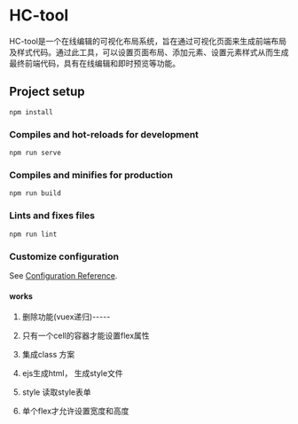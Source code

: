 # HC-tool
HC-tool是一个在线编辑的可视化布局系统，旨在通过可视化页面来生成前端布局及样式代码。通过此工具，可以设置页面布局、添加元素、设置元素样式从而生成最终前端代码，具有在线编辑和即时预览等功能。

## Project setup
```
npm install
```

### Compiles and hot-reloads for development
```
npm run serve
```

### Compiles and minifies for production
```
npm run build
```

### Lints and fixes files
```
npm run lint
```

### Customize configuration
See [Configuration Reference](https://cli.vuejs.org/config/).

#### works
1. 删除功能(vuex递归)-----
2. 只有一个cell的容器才能设置flex属性
3. 集成class 方案
4. ejs生成html， 生成style文件

5. style 读取style表单

6. 单个flex才允许设置宽度和高度
